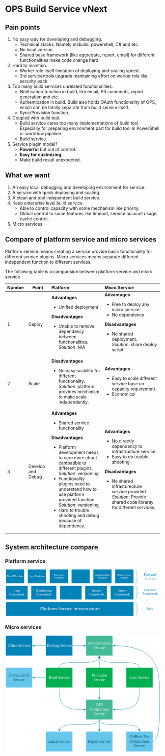 # OPS Build Service vNext

## Pain points
1. No easy way for developing and debugging.
   - Technical stacks. Namely msbuild, powershell, C# and etc.
   - No local version.
   - Shared base framework (like aggregate, report, email) for different functionalities make code change hard.
2. Hard to maintain.
   - Worker role itself limitation of deploying and scaling speed.
   - 3rd service/tools upgrade manitaining effort on worker role like security pack.
3. Too many build services unrelated functionalities.
   - Notification function in build, like email, PR comments, report generation and etc.
   - Authentication in build. Build also holds OAuth functionality of OPS, which can be totally separate from build service itself.
   - Sync/Provision function.
4. Coupled with build tool.
   - Build service cares too many implementations of build tool. Especially for preparing environment part for build tool in PowerShell or workflow pipeline.
   - Build service 
5. Service plugin model?
   - **Powerful** but out of control.
   - **Easy for custmizing**.
   - Make build result unexpected.

## What we want
1. An easy local debugging and developing environment for service.
2. A service with quick deploying and scaling.
3. A clean and tool independent build service.
4. Keep enterprise level build service.
   - Able to control capacity with some mechanism like priority.
   - Global control to some features like timeout, service account usage, cache control.
5. Micro services

## Compare of platform service and micro services
Platform service means creating a service provide basic functionality for different service plugins.
Micro services means separate different independent function to different services.

The following table is a comparision between platform service and micro service

| Number | Point | Platform | Micro Service |
| --- | --- |:-----|:-----|
| 1 | Deploy | **Advantages**<ul><li>Unified deployment</li></ul> **Disadvantages**<ul><li>Unable to remove dependency between functionalities.<br/> *Solution*: N/A</li></ul> | **Advantages**<ul><li>Free to deploy any micro service</li><li>No dependency</li></ul> **Disadvantages**<ul><li>No shared deployment.<br/> *Solution*: share deploy script</li></ul> |
| 2 | Scale | **Disadvantages**<ul><li>No easy scability for different functionality. <br/>*Solution*: platform provides mechinism to make scale independently.</li></ul> | **Advantages**<ul><li>Easy to scale different service base on capacity requirement</li><li>Economical</li></ul> |
| 3 | Develop and Debug | **Advantages**<ul><li>Shared service functionality</li></ul> **Disadvantages**<ul><li>Platform development needs to care more about campatible to different plugins.<br/>*Solution*: versioning</li><li>Functionality plugins need to understand how to use platform provided function.<br/>*Solution*: versioning</li><li>Hard to trouble shooting and debug because of dependency.</li></ul> | **Advantages**<ul><li>No directly dependency to infrastructure service.</li><li>Easy to do trouble shooting</li></ul> **Disadvantages**<ul><li>No shared infrasturecture service provided. *Solution*: Provide shared code libraray for different services.</li></ul> |

## System architecture compare

### Platform service
![Platform service](images/platform-service.png)

### Micro services
![Micro-service](images/micro-services.png)
